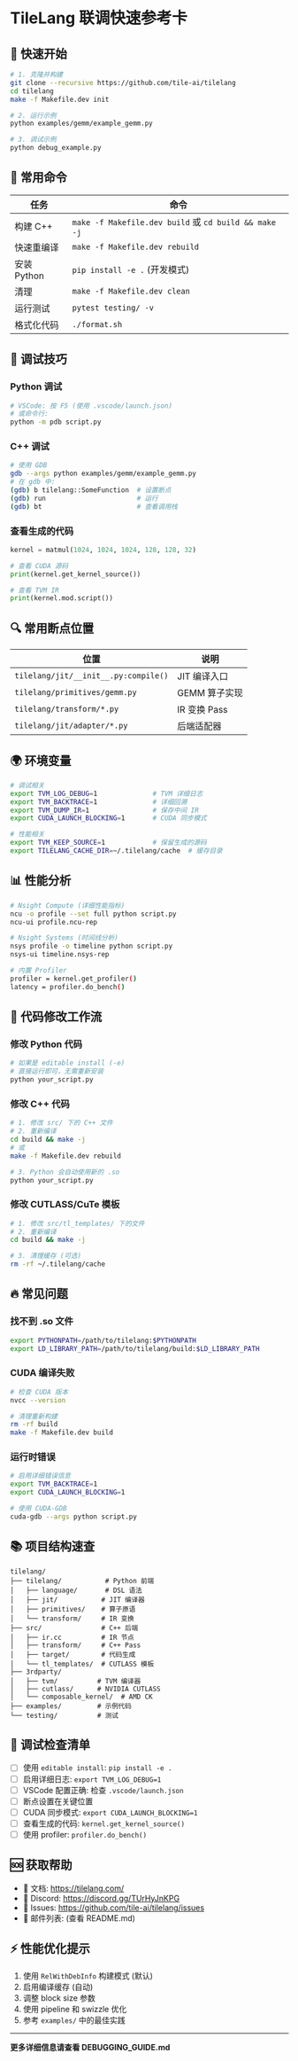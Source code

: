 # TileLang 联调快速参考卡

## 🚀 快速开始

```bash
# 1. 克隆并构建
git clone --recursive https://github.com/tile-ai/tilelang
cd tilelang
make -f Makefile.dev init

# 2. 运行示例
python examples/gemm/example_gemm.py

# 3. 调试示例
python debug_example.py
```

## 🔧 常用命令

| 任务 | 命令 |
|------|------|
| 构建 C++ | `make -f Makefile.dev build` 或 `cd build && make -j` |
| 快速重编译 | `make -f Makefile.dev rebuild` |
| 安装 Python | `pip install -e .` (开发模式) |
| 清理 | `make -f Makefile.dev clean` |
| 运行测试 | `pytest testing/ -v` |
| 格式化代码 | `./format.sh` |

## 🐛 调试技巧

### Python 调试
```bash
# VSCode: 按 F5 (使用 .vscode/launch.json)
# 或命令行:
python -m pdb script.py
```

### C++ 调试
```bash
# 使用 GDB
gdb --args python examples/gemm/example_gemm.py
# 在 gdb 中:
(gdb) b tilelang::SomeFunction  # 设置断点
(gdb) run                       # 运行
(gdb) bt                        # 查看调用栈
```

### 查看生成的代码
```python
kernel = matmul(1024, 1024, 1024, 128, 128, 32)

# 查看 CUDA 源码
print(kernel.get_kernel_source())

# 查看 TVM IR
print(kernel.mod.script())
```

## 🔍 常用断点位置

| 位置 | 说明 |
|------|------|
| `tilelang/jit/__init__.py:compile()` | JIT 编译入口 |
| `tilelang/primitives/gemm.py` | GEMM 算子实现 |
| `tilelang/transform/*.py` | IR 变换 Pass |
| `tilelang/jit/adapter/*.py` | 后端适配器 |

## 🌍 环境变量

```bash
# 调试相关
export TVM_LOG_DEBUG=1              # TVM 详细日志
export TVM_BACKTRACE=1              # 详细回溯
export TVM_DUMP_IR=1                # 保存中间 IR
export CUDA_LAUNCH_BLOCKING=1       # CUDA 同步模式

# 性能相关
export TVM_KEEP_SOURCE=1            # 保留生成的源码
export TILELANG_CACHE_DIR=~/.tilelang/cache  # 缓存目录
```

## 📊 性能分析

```bash
# Nsight Compute (详细性能指标)
ncu -o profile --set full python script.py
ncu-ui profile.ncu-rep

# Nsight Systems (时间线分析)
nsys profile -o timeline python script.py
nsys-ui timeline.nsys-rep

# 内置 Profiler
profiler = kernel.get_profiler()
latency = profiler.do_bench()
```

## 📝 代码修改工作流

### 修改 Python 代码
```bash
# 如果是 editable install (-e)
# 直接运行即可，无需重新安装
python your_script.py
```

### 修改 C++ 代码
```bash
# 1. 修改 src/ 下的 C++ 文件
# 2. 重新编译
cd build && make -j
# 或
make -f Makefile.dev rebuild

# 3. Python 会自动使用新的 .so
python your_script.py
```

### 修改 CUTLASS/CuTe 模板
```bash
# 1. 修改 src/tl_templates/ 下的文件
# 2. 重新编译
cd build && make -j

# 3. 清理缓存 (可选)
rm -rf ~/.tilelang/cache
```

## 🔥 常见问题

### 找不到 .so 文件
```bash
export PYTHONPATH=/path/to/tilelang:$PYTHONPATH
export LD_LIBRARY_PATH=/path/to/tilelang/build:$LD_LIBRARY_PATH
```

### CUDA 编译失败
```bash
# 检查 CUDA 版本
nvcc --version

# 清理重新构建
rm -rf build
make -f Makefile.dev build
```

### 运行时错误
```bash
# 启用详细错误信息
export TVM_BACKTRACE=1
export CUDA_LAUNCH_BLOCKING=1

# 使用 CUDA-GDB
cuda-gdb --args python script.py
```

## 📚 项目结构速查

```
tilelang/
├── tilelang/           # Python 前端
│   ├── language/       # DSL 语法
│   ├── jit/           # JIT 编译器
│   ├── primitives/    # 算子原语
│   └── transform/     # IR 变换
├── src/               # C++ 后端
│   ├── ir.cc          # IR 节点
│   ├── transform/     # C++ Pass
│   ├── target/        # 代码生成
│   └── tl_templates/  # CUTLASS 模板
├── 3rdparty/
│   ├── tvm/          # TVM 编译器
│   ├── cutlass/      # NVIDIA CUTLASS
│   └── composable_kernel/  # AMD CK
├── examples/         # 示例代码
└── testing/          # 测试
```

## 🎯 调试检查清单

- [ ] 使用 `editable install`: `pip install -e .`
- [ ] 启用详细日志: `export TVM_LOG_DEBUG=1`
- [ ] VSCode 配置正确: 检查 `.vscode/launch.json`
- [ ] 断点设置在关键位置
- [ ] CUDA 同步模式: `export CUDA_LAUNCH_BLOCKING=1`
- [ ] 查看生成的代码: `kernel.get_kernel_source()`
- [ ] 使用 profiler: `profiler.do_bench()`

## 🆘 获取帮助

- 📖 文档: https://tilelang.com/
- 💬 Discord: https://discord.gg/TUrHyJnKPG
- 🐛 Issues: https://github.com/tile-ai/tilelang/issues
- 📧 邮件列表: (查看 README.md)

## ⚡ 性能优化提示

1. 使用 `RelWithDebInfo` 构建模式 (默认)
2. 启用编译缓存 (自动)
3. 调整 block size 参数
4. 使用 pipeline 和 swizzle 优化
5. 参考 `examples/` 中的最佳实践

---

**更多详细信息请查看 DEBUGGING_GUIDE.md**
